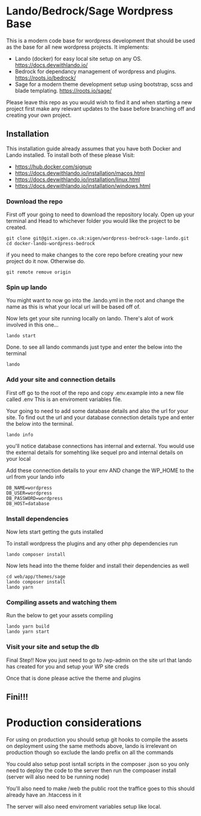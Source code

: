 # Lando/Bedrock/Sage Wordpress Base

This is a modern code base for wordpress development that should be used as the base for all new wordpress projects. It implements:

*  Lando (docker) for easy local site setup on any OS. https://docs.devwithlando.io/
*  Bedrock for dependancy management of wordpress and plugins. https://roots.io/bedrock/
*  Sage for a modern theme development setup using bootstrap, scss and blade templating. https://roots.io/sage/

Please leave this repo as you would wish to find it and when starting a new project first make any relevant updates to the base before branching off and creating your own project.



## Installation

This installation guide already assumes that you have both Docker and Lando installed. To install both of these please Visit:
*  https://hub.docker.com/signup
*  https://docs.devwithlando.io/installation/macos.html
*  https://docs.devwithlando.io/installation/linux.html
*  https://docs.devwithlando.io/installation/windows.html



### Download the repo
First off your going to need to download the repository localy. Open up your terminal and Head to whichever folder you would like the project to be created.
```
git clone git@git.xigen.co.uk:xigen/wordpress-bedrock-sage-lando.git
cd docker-lando-wordpress-bedrock
```

if you need to make changes to the core repo before creating your new project do it now. Otherwise do.
```
git remote remove origin
```



### Spin up lando
You might want to now go into the .lando.yml in the root and change the name as this is what your local url will be based off of.

Now lets get your site running locally on lando. There's alot of work involved in this one...
```
lando start
```

Done. to see all lando commands just type and enter the below into the terminal
```
lando
```



### Add your site and connection details
First off go to the root of the repo and copy .env.example into a new file called .env This is an enviroment variables file.

Your going to need to add some database details and also the url for your site. To find out the url and your database connection details type and enter the below into the terminal.
```
lando info
```

you'll notice database connections has internal and external. You would use the external details for somehting like sequel pro and internal details on your local

Add these connection details to your env AND change the WP_HOME to the url from your lando info

```
DB_NAME=wordpress
DB_USER=wordpress
DB_PASSWORD=wordpress
DB_HOST=database
```


### Install dependencies
Now lets start getting the guts installed

To install wordpress the plugins and any other php dependencies run
```
lando composer install
```

Now lets head into the theme folder and install their dependencies as well
```
cd web/app/themes/sage
lando composer install
lando yarn
```


### Compiling assets and watching them
Run the below to get your assets compiling
```
lando yarn build
lando yarn start
```

### Visit your site and setup the db
Final Step!! Now you just need to go to /wp-admin on the site url that lando has created for you and setup your WP site creds

Once that is done please active the theme and plugins

## Fini!!!





# Production considerations
For using on production you should setup git hooks to compile the assets on deployment using the same methods above, lando is irrelevant on production though so exclude the lando prefix on all the commands

You could also setup post isntall scripts in the composer .json so you only need to deploy the code to the server then run the compoaser install (server will also need to be running node)

You'll also need to make /web the public root the traffice goes to this should already have an .htaccess in it

The server will also need enviroment variables setup like local.


